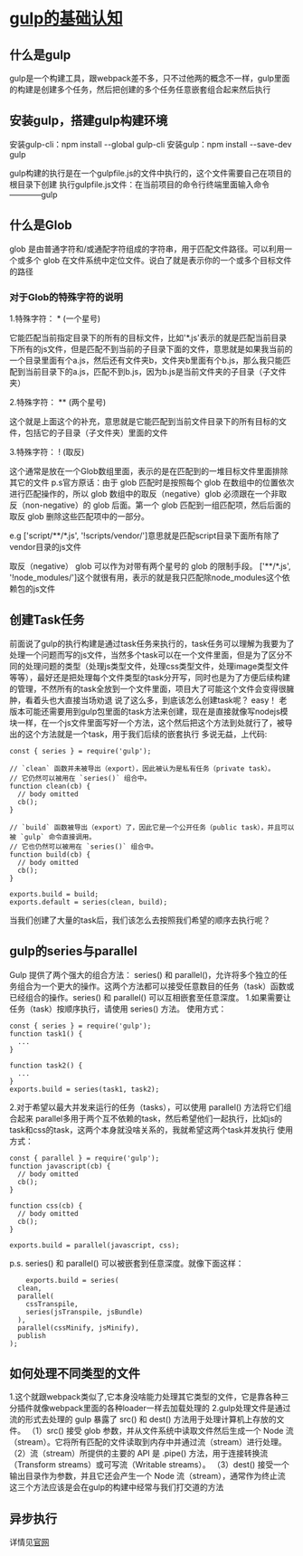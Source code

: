 # [gulp的基础认知](https://www.gulpjs.com.cn/docs/getting-started/quick-start/)

## 什么是gulp
gulp是一个构建工具，跟webpack差不多，只不过他两的概念不一样，gulp里面的构建是创建多个任务，然后把创建的多个任务任意嵌套组合起来然后执行

## 安装gulp，搭建gulp构建环境
安装gulp-cli：npm install --global gulp-cli
安装gulp：npm install --save-dev gulp

gulp构建的执行是在一个gulpfile.js的文件中执行的，这个文件需要自己在项目的根目录下创建
执行gulpfile.js文件：在当前项目的命令行终端里面输入命令————gulp

## 什么是Glob

glob 是由普通字符和/或通配字符组成的字符串，用于匹配文件路径。可以利用一个或多个 glob 在文件系统中定位文件。说白了就是表示你的一个或多个目标文件的路径

### 对于Glob的特殊字符的说明
1.特殊字符： * (一个星号)

它能匹配当前指定目录下的所有的目标文件，比如'*.js'表示的就是匹配当前目录下所有的js文件，但是匹配不到当前的子目录下面的文件，意思就是如果我当前的一个目录里面有个a.js，然后还有文件夹b，文件夹b里面有个b.js，那么我只能匹配到当前目录下的a.js，匹配不到b.js，因为b.js是当前文件夹的子目录（子文件夹）

2.特殊字符： ** (两个星号)

这个就是上面这个的补充，意思就是它能匹配到当前文件目录下的所有目标的文件，包括它的子目录（子文件夹）里面的文件

3.特殊字符： ! (取反)

这个通常是放在一个Glob数组里面，表示的是在匹配到的一堆目标文件里面排除其它的文件
p.s官方原话：由于 glob 匹配时是按照每个 glob 在数组中的位置依次进行匹配操作的，所以 glob 数组中的取反（negative）glob 必须跟在一个非取反（non-negative）的 glob 后面。第一个 glob 匹配到一组匹配项，然后后面的取反 glob 删除这些匹配项中的一部分。

e.g ['script/**/*.js', '!scripts/vendor/']意思就是匹配script目录下面所有除了vendor目录的js文件

取反（negative） glob 可以作为对带有两个星号的 glob 的限制手段。
['**/*.js', '!node_modules/']这个就很有用，表示的就是我只匹配除node_modules这个依赖包的js文件

## 创建Task任务

前面说了gulp的执行构建是通过task任务来执行的，task任务可以理解为我要为了处理一个问题而写的js文件，当然多个task可以在一个文件里面，但是为了区分不同的处理问题的类型（处理js类型文件，处理css类型文件，处理image类型文件等等），最好还是把处理每个文件类型的task分开写，同时也是为了方便后续构建的管理，不然所有的task全放到一个文件里面，项目大了可能这个文件会变得很臃肿，看着头也大直接当场劝退
说了这么多，到底该怎么创建task呢？
easy！
老版本可能还需要用到gulp包里面的task方法来创建，现在是直接就像写nodejs模块一样，在一个js文件里面写好一个方法，这个然后把这个方法到处就行了，被导出的这个方法就是一个task，用于我们后续的嵌套执行
多说无益，上代码:

```
const { series } = require('gulp');

// `clean` 函数并未被导出（export），因此被认为是私有任务（private task）。
// 它仍然可以被用在 `series()` 组合中。
function clean(cb) {
  // body omitted
  cb();
}

// `build` 函数被导出（export）了，因此它是一个公开任务（public task），并且可以被 `gulp` 命令直接调用。
// 它也仍然可以被用在 `series()` 组合中。
function build(cb) {
  // body omitted
  cb();
}

exports.build = build;
exports.default = series(clean, build);
```

当我们创建了大量的task后，我们该怎么去按照我们希望的顺序去执行呢？
## gulp的series与parallel
Gulp 提供了两个强大的组合方法： series() 和 parallel()，允许将多个独立的任务组合为一个更大的操作。这两个方法都可以接受任意数目的任务（task）函数或已经组合的操作。series() 和 parallel() 可以互相嵌套至任意深度。
1.如果需要让任务（task）按顺序执行，请使用 series() 方法。
使用方式：
```
const { series } = require('gulp');
function task1() {
  ...
}

function task2() {
  ...
}
exports.build = series(task1, task2);
```
2.对于希望以最大并发来运行的任务（tasks），可以使用 parallel() 方法将它们组合起来
parallel多用于两个互不依赖的task，然后希望他们一起执行，比如js的task和css的task，这两个本身就没啥关系的，我就希望这两个task并发执行
使用方式：
```
const { parallel } = require('gulp');
function javascript(cb) {
  // body omitted
  cb();
}

function css(cb) {
  // body omitted
  cb();
}

exports.build = parallel(javascript, css);
```
p.s. series() 和 parallel() 可以被嵌套到任意深度。就像下面这样：
```
    exports.build = series(
  clean,
  parallel(
    cssTranspile,
    series(jsTranspile, jsBundle)
  ),
  parallel(cssMinify, jsMinify),
  publish
);
```

## 如何处理不同类型的文件
1.这个就跟webpack类似了,它本身没啥能力处理其它类型的文件，它是靠各种三分插件就像webpack里面的各种loader一样去加载处理的
2.gulp处理文件是通过流的形式去处理的
gulp 暴露了 src() 和 dest() 方法用于处理计算机上存放的文件。
（1）src() 接受 glob 参数，并从文件系统中读取文件然后生成一个 Node 流（stream）。它将所有匹配的文件读取到内存中并通过流（stream）进行处理。
（2）流（stream）所提供的主要的 API 是 .pipe() 方法，用于连接转换流（Transform streams）或可写流（Writable streams）。
（3）dest() 接受一个输出目录作为参数，并且它还会产生一个 Node 流（stream），通常作为终止流
这三个方法应该是会在gulp的构建中经常与我们打交道的方法

## 异步执行
详情见[官网](https://www.gulpjs.com.cn/docs/getting-started/async-completion/)
